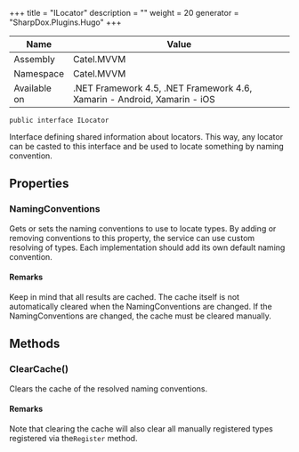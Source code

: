 

+++
title = "ILocator" 
description = ""
weight = 20
generator = "SharpDox.Plugins.Hugo"
+++

Name|Value
---|---
Assembly|Catel.MVVM
Namespace|Catel.MVVM
Available on|.NET Framework 4.5, .NET Framework 4.6, Xamarin - Android, Xamarin - iOS

```
public interface ILocator
```

Interface defining shared information about locators. This way, any locator can be casted to this interface and be used to locate something by naming convention.

## Properties

### NamingConventions

Gets or sets the naming conventions to use to locate types. By adding or removing conventions to this property, the service can use custom resolving of types. Each implementation should add its own default naming convention.

#### Remarks

Keep in mind that all results are cached. The cache itself is not automatically cleared when the NamingConventions are changed. If the NamingConventions are changed, the cache must be cleared manually.

## Methods

### ClearCache()

Clears the cache of the resolved naming conventions.

#### Remarks

Note that clearing the cache will also clear all manually registered types registered via the`Register` method.

